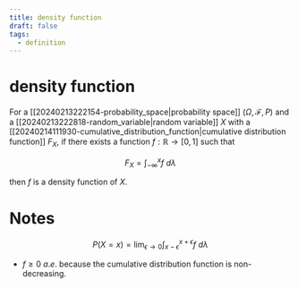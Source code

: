 ```yaml
---
title: density function
draft: false
tags: 
  - definition
---
```

# density function
For a [[20240213222154-probability_space|probability space]] $(\Omega, \mathcal{F}, P)$ and a [[20240213222818-random_variable|random variable]] $X$ with a [[20240214111930-cumulative_distribution_function|cumulative distribution function]] $F_X$, if there exists a function $f: \mathbb{R} \to [0,1]$ such that

$$F_X = \int_{-\infty}^x f \ d\lambda $$

then $f$ is a density function of $X$.

# Notes
$$P(X = x) = \lim_{\epsilon \to 0} \int_{x - \epsilon}^{x + \epsilon} f \ d\lambda $$

- $f \geq 0 \ a.e$. because the cumulative distribution function is non-decreasing.
